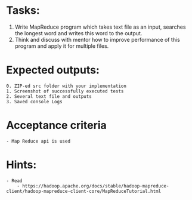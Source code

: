 # Tasks:

1. Write MapReduce program which takes text file as an input, searches the longest word and writes 
this word to the output.
2. Think and discuss with mentor how to improve performance of this program and apply it for 
multiple files.

# Expected outputs:
	0. ZIP-ed src folder with your implementation
	1. Screenshot of successfully executed tests
	2. Several text file and outputs
	3. Saved console Logs

# Acceptance criteria
    - Map Reduce api is used

# Hints:
    - Read
        - https://hadoop.apache.org/docs/stable/hadoop-mapreduce-client/hadoop-mapreduce-client-core/MapReduceTutorial.html

